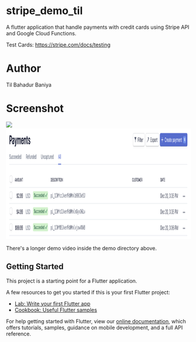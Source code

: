 # stripe_demo_til
A flutter application that handle payments with credit cards using Stripe API and Google Cloud Functions.

Test Cards: https://stripe.com/docs/testing



# Author
Til Bahadur Baniya

# Screenshot
<img src="./demo/Hnet-image.gif" height="500">

<img src="./demo/payments.png" height="300">

 There's a longer demo video inside the demo directory above.


## Getting Started

This project is a starting point for a Flutter application.

A few resources to get you started if this is your first Flutter project:

- [Lab: Write your first Flutter app](https://flutter.dev/docs/get-started/codelab)
- [Cookbook: Useful Flutter samples](https://flutter.dev/docs/cookbook)

For help getting started with Flutter, view our
[online documentation](https://flutter.dev/docs), which offers tutorials,
samples, guidance on mobile development, and a full API reference.
